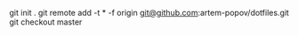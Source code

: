 git init .
git remote add -t \* -f origin git@github.com:artem-popov/dotfiles.git 
git checkout master
